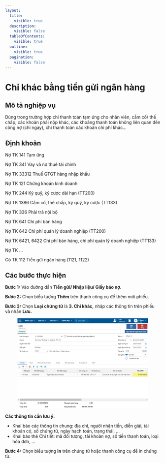 ```yaml
---
layout:
  title:
    visible: true
  description:
    visible: false
  tableOfContents:
    visible: true
  outline:
    visible: true
  pagination:
    visible: false
---
```


# Chi khác bằng tiền gửi ngân hàng

## Mô tả nghiệp vụ

Dùng trong trường hợp chi thanh toán tạm ứng cho nhân viên, cầm cố/ thế chấp, các khoản phải nộp khác, các khoảng thanh toán không liên quan đến công nợ (chi ngay), chi thanh toán các khoản chi phí khác...

## Định khoản

Nợ TK 141 Tạm ứng

Nợ TK 341 Vay và nợ thuê tài chính

Nợ TK 33312 Thuế GTGT hàng nhập khẩu

Nợ TK 121 Chứng khoán kinh doanh

Nợ TK 244 Ký quỹ, ký cược dài hạn (TT200)

Nợ TK 1386 Cầm cố, thế chấp, ký quỹ, ký cược (TT133)

Nợ TK 336 Phải trả nội bộ

Nợ TK 641 Chi phí bán hàng

Nợ TK 642 Chi phí quản lý doanh nghiệp (TT200)

Nợ TK 6421, 6422 Chi phí bán hàng, chi phí quản lý doanh nghiệp (TT133)

Nợ TK …

Có TK 112 Tiền gửi ngân hàng (1121, 1122)

## Các bước thực hiện

**Bước 1:** Vào đường dẫn **Tiền gửi/ Nhập liệu/ Giấy báo nợ.**

**Bước 2:** Chọn biểu tượng **Thêm** trên thanh công cụ để thêm mới phiếu.

**Bước 3:** Chọn **Loại chứng từ** là **3. Chi khác,** nhập các thông tin trên phiếu và nhấn **Lưu.**

<figure><img src="../../.gitbook/assets/image (85).png" alt=""><figcaption></figcaption></figure>

**Các thông tin cần lưu ý:**

* Khai báo các thông tin chung: địa chỉ, người nhận tiền, diễn giải, tài khoản có, số chứng từ, ngày hạch toán, trạng thái, …
* Khai báo thẻ Chi tiết: mã đối tượng, tài khoản nợ, số tiền thanh toán, loại hóa đơn, …

**Bước 4:** Chọn biểu tượng **In** trên chứng từ hoặc thanh công cụ để in chứng từ.
